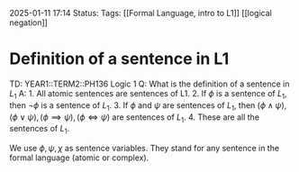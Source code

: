 2025-01-11 17:14
Status: 
Tags: [[Formal Language, intro to L1]] [[logical negation]]
# Definition of a sentence in L1

TD: YEAR1::TERM2::PH136 Logic 1
Q: What is the definition of a sentence in $L_{1}$
A: 1. All atomic sentences are sentences of L1.
2. If $\phi$ is a sentence of $L_{1}$, then ¬$\phi$ is a sentence of $L_1$.
3. If $\phi$ and $\psi$ are sentences of $L_1$, then $(\phi \land \psi), (\phi \lor \psi), (\phi \implies \psi), (\phi \iff \psi)$ are sentences of $L_1$.
4. These are all the sentences of $L_1$.
<!--ID: 1736616063805-->


We use $\phi ,\psi, \chi$ as sentence variables. They stand for any sentence in the formal language (atomic or complex).